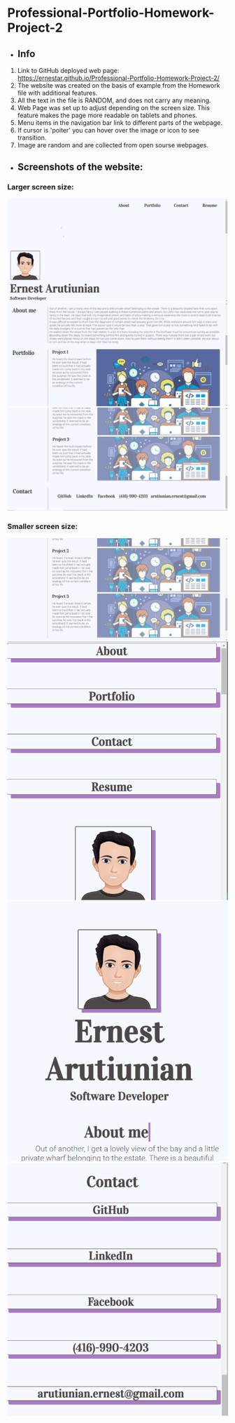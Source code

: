 # Professional-Portfolio-Homework-Project-2
- ## Info
 1. Link to GitHub deployed web page: https://ernestar.github.io/Professional-Portfolio-Homework-Project-2/
 2. The website was created on the basis of example from the Homework file with additional features.
 3. All the text in the file is RANDOM, and does not carry any meaning.
 4. Web Page was set up to adjust depending on the screen size. This feature makes the page more readable on tablets and phones.
 5. Menu items in the navigation bar link to different parts of the webpage.
 6. If cursor is 'poiter' you can hover over the image or icon to see transition.
 7. Image are random and are collected from open sourse webpages.


 -  ## Screenshots of the website:
  ### Larger screen size:
 ![](screenshots/Screenshot%202021-05-16%20172220.png)
 ![](screenshots/Screenshot%202021-05-16%20172426.png)
 ![](screenshots/Screenshot%202021-05-16%20172510.png)
  ### Smaller screen size:
 ![](screenshots/Screenshot%202021-05-16%20172450.png)
 ![](screenshots/Screenshot%202021-05-16%20194833.png)
 ![](screenshots/Screenshot%202021-05-16%20194910.png)
 ![](screenshots/Screenshot%202021-05-16%20195240.png)
 
 

 
 


